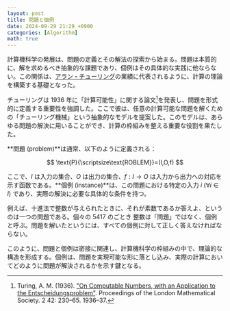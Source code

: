 ```yaml
---
layout: post
title: 問題と個例
date: 2024-09-29 21:29 +0900
categories: [Algorithm]
math: true
---
```


計算機科学の発展は、問題の定義とその解法の探索から始まる。問題は本質的に、解を求めるべき抽象的な課題であり、個例はその具体的な実践に他ならない。この関係は、[アラン・チューリング](https://ja.wikipedia.org/?curid=3449)の業績に代表されるように、計算の理論を構築する基礎となった。

チューリングは $1936$ 年に「計算可能性」に関する論文[^1]を発表し、問題を形式的に定義する重要性を強調した。ここで彼は、任意の計算可能な問題を解くための「チューリング機械」という抽象的なモデルを提案した。このモデルは、あらゆる問題の解決に用いることができ、計算の枠組みを整える重要な役割を果たした。

[^1]: Turing, A. M. (1936). ["On Computable Numbers, with an Application to the Entscheidungsproblem"](https://doi.org/10.1112/plms/s2-42.1.230). Proceedings of the London Mathematical Society. 2 42: 230–65. 1936–37.

**問題 (problem)**は通常、以下のように定義される：

$$
\text{P}{\scriptsize\text{ROBLEM}}=(I,O,f)
$$

ここで、$I$ は入力の集合、$O$ は出力の集合、$f: I \to O$ は入力から出力への対応を示す函数である。**個例 (instance)**は、この問題における特定の入力 $i~(\forall i\in I)$ であり、実際の解決に必要な具体的な条件を持つ。

例えば、十進法で整数が与えられたときに、それが素数であるか答えよ、というのは一つの問題である。個々の $5417$ のごとき
整数は「問題」ではなく、個例と呼ぶ。問題を解いたというには、すべての個例に対して正しく答えなければならない。

このように、問題と個例は密接に関連し、計算機科学の枠組みの中で、理論的な構造を形成する。個例は、問題を実現可能な形に落とし込み、実際の計算においてどのように問題が解決されるかを示す鍵となる。
